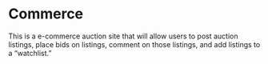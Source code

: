 # Commerce

This is a e-commerce auction site that will allow users to post auction listings, place bids on listings, comment on those listings, and add listings to a “watchlist.”


